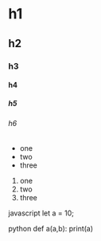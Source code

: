 # h1
## h2
### h3
#### h4
##### h5
###### h6

- one
- two
- three

1. one
1. two
1. three

javascript
let a = 10;

python
def a(a,b):
print(a)

